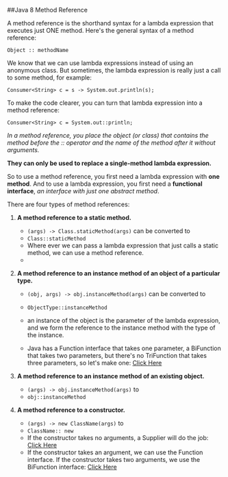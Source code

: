 ##Java 8 Method Reference

A method reference is the shorthand syntax for a lambda expression that executes just ONE method. 
Here's the general syntax of a method reference:

`Object :: methodName`

We know that we can use lambda expressions instead of using an anonymous class. 
But sometimes, the lambda expression is really just a call to some method, for example:

`Consumer<String> c = s -> System.out.println(s);`

To make the code clearer, you can turn that lambda expression into a method reference:

`Consumer<String> c = System.out::println;`



_In a method reference, you place the object (or class) that contains the method before the :: operator 
and the name of the method after it without arguments._

**They can only be used to replace a single-method lambda expression.**

So to use a method reference, you first need a lambda expression with __one method__. 
And to use a lambda expression, you first need a **functional interface**, _an interface with just one abstract method_.

There are four types of method references:

1. **A method reference to a static method.**
    - `(args) -> Class.staticMethod(args)` can be converted to
    - `Class::staticMethod`
    - Where ever we can pass a lambda expression that just calls a static method, we can use a method reference. 
    - 
2. **A method reference to an instance method of an object of a particular type.**
    - `(obj, args) -> obj.instanceMethod(args)` can be converted to
    - `ObjectType::instanceMethod`
    
    - an instance of the object is the parameter of the lambda expression, and we form the reference to the instance method with the type of the instance.
     
    - Java has a Function interface that takes one parameter, a BiFunction that takes two parameters, but there's no TriFunction that takes three parameters, so let's make one: [Click Here](../java/pluralsight/util/Function/methodReference/instanceEx)
      

3. **A method reference to an instance method of an existing object.**
    - `(args) -> obj.instanceMethod(args)` to
    - `obj::instanceMethod`
    
4. **A method reference to a constructor.**
    - `(args) -> new ClassName(args)` to
    - `ClassName:: new`
    - If the constructor takes no arguments, a Supplier will do the job: [Click Here](pluralsight/util/Function/methodReference/constructorEx/WithoutArgument.java)
    - If the constructor takes an argument, we can use the Function interface. If the constructor takes two arguments, we use the BiFunction interface: [Click Here](pluralsight/util/Function/methodReference/constructorEx/WithArgument.java)



